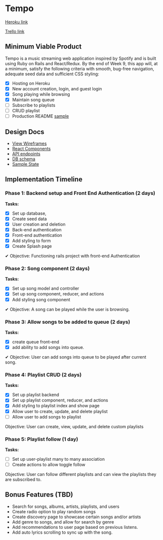 # Tempo

[Heroku link](https://tempo.herokuapp.com/)

[Trello link](https://trello.com/b/qC1AQZq5/tempo)

## Minimum Viable Product

Tempo is a music streaming web application inspired by Spotify and is built using Ruby on Rails and React/Redux. By the end of Week 9, this app will, at a minimum, satisfy the following criteria with smooth, bug-free navigation, adequate seed data and sufficient CSS styling:

- [x] Hosting on Heroku
- [x] New account creation, login, and guest login
- [x] Song playing while browsing
- [x] Maintain song queue
- [ ] Subscribe to playlists
- [ ] CRUD playlist
- [ ] Production README [sample](docs/production_readme.md)

## Design Docs

- [View Wireframes](docs/wireframes)
- [React Components](docs/component-hierarchy.md)
- [API endpoints](docs/api-endpoints.md)
- [DB schema](docs/schema.md)
- [Sample State](docs/sample-state.md)

## Implementation Timeline

### Phase 1: Backend setup and Front End Authentication (2 days)

**Tasks:**
- [x] Set up database,
- [x] Create seed data
- [x] User creation and deletion
- [x] Back-end authentication
- [x] Front-end authentication
- [x] Add styling to form
- [x] Create Splash page

&#10004; Objective: Functioning rails project with front-end Authentication

### Phase 2: Song component (2 days)

**Tasks:**
- [x] Set up song model and controller
- [x] Set up song component, reducer, and actions
- [x] Add styling song component

&#10004; Objective: A song can be played while the user is browsing.

### Phase 3: Allow songs to be added to queue (2 days)

**Tasks:**
- [x] create queue front-end
- [x] add ability to add songs into queue.

&#10004; Objective: User can add songs into queue to be played after current song.

### Phase 4: Playlist CRUD (2 days)

**Tasks:**
- [x] Set up playlist backend
- [x] Set up playlist component, reducer, and actions
- [x] Add styling to playlist index and show page
- [x] Allow user to create, update, and delete playlist
- [ ] Allow user to add songs to playlist

Objective: User can create, view, update, and delete custom playlists

### Phase 5: Playlist follow (1 day)
**Tasks:**
- [ ] Set up user-playlist many to many association
- [ ] Create actions to allow toggle follow

Objective: User can follow different playlists and can view the playlists they are subscribed to.

## Bonus Features (TBD)
- Search for songs, albums, artists, playlists, and users
- Create radio option to play random songs
- Create discovery page to showcase certain songs and/or artists
- Add genre to songs, and allow for search by genre
- Add recommendations to user page based on previous listens.
- Add auto lyrics scrolling to sync up with the song.
